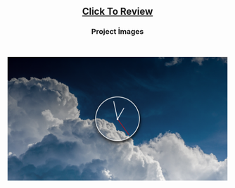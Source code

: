 <h2 align="center"><a href="">Click To Review</a> </h2>

<h3 align="center">Project İmages</h3>
<br/>


<p align="center"><img  src="imgc.png"  width="500" ></p>
